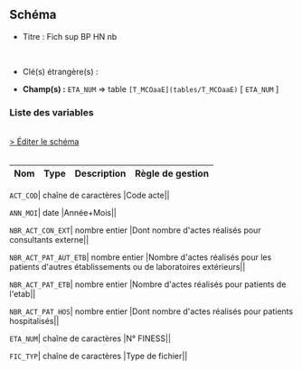 ## Schéma


- Titre : Fich sup BP HN nb
<br />



- Clé(s) étrangère(s) : <br />

- **Champ(s) :** `ETA_NUM`
  => table `[T_MCOaaE](tables/T_MCOaaE)` [ `ETA_NUM` ]<br />

 
### Liste des variables
<br />
<div>
    <a href="https://gitlab.com/healthdatahub/applications-du-hdh/schema-snds/-/tree/master/schemas/T_MCOaaSUP_BPHNA/T_MCOaaSUP_BPHNA.json"
       target="_blank" rel="noopener noreferrer">> Éditer le schéma</a>
</div>
<br />

Nom | Type | Description | Règle de gestion
-|-|-|-



`ACT_COD`| chaîne de caractères |Code acte||

`ANN_MOI`| date |Année+Mois||

`NBR_ACT_CON_EXT`| nombre entier |Dont nombre d'actes réalisés pour consultants externe||

`NBR_ACT_PAT_AUT_ETB`| nombre entier |Nombre d'actes réalisés pour les patients d'autres établissements ou de laboratoires extérieurs||

`NBR_ACT_PAT_ETB`| nombre entier |Nombre d'actes réalisés pour patients de l'etab||

`NBR_ACT_PAT_HOS`| nombre entier |Dont nombre d'actes réalisés pour patients hospitalisés||

`ETA_NUM`| chaîne de caractères |N° FINESS||

`FIC_TYP`| chaîne de caractères |Type de fichier||
